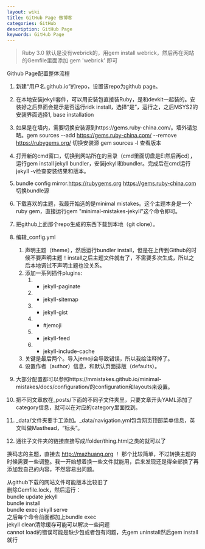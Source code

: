 ```yaml
---
layout: wiki
title: GitHub Page 做博客
categories: GitHub
description: GitHub Page
keywords: GitHub Page
---
```


> Ruby 3.0 默认是没有webrick的，用gem install webrick，然后再在网站的Gemfile里面添加  gem 'webrick' 即可

Github Page配置整体流程   
1. 新建“用户名.github.io”的repo，设置该repo为github page。   
2. 在本地安装jekyll套件，可以用安装包直接装Ruby，是和devkit一起装的。安装好之后界面会提示是否运行ridk install，选择“是”，运行之，之后MSYS2的安装界面选择1, base installation    
3. 如果是在墙内，需要切换安装源到https://gems.ruby-china.com/。墙外请忽略。gem sources --add https://gems.ruby-china.com/ --remove https://rubygems.org/ 切换安装源 gem sources -l 查看版本   
4. 打开新的cmd窗口，切换到网站所在的目录（cmd里面切盘是E:然后再cd），运行gem install jekyll bundler，安装jekyll和bundler。完成后在cmd运行jekyll -v检查安装结果和版本。   
5. bundle config mirror.https://rubygems.org https://gems.ruby-china.com 切换bundle源   
6. 下载喜欢的主题，我最开始选的是minimal mistakes。这个主题本身是一个ruby gem，直接运行gem "minimal-mistakes-jekyll"这个命令即可。   
7. 把github上面那个repo生成的东西下载到本地（git clone）。   
8. 编辑_config.yml

    1. 声明主题（theme），然后运行bundler install，但是在上传到Github的时候不要声明主题！install之后主题文件就有了，不需要多次生成，所以之后本地调试不声明主题也没关系。
    2. 添加一系列插件plugins:
        1.   - jekyll-paginate
        2.   - jekyll-sitemap
        3.   - jekyll-gist
        4.   - #jemoji
        5.   - jekyll-feed
        6.   - jekyll-include-cache
    3. 关键是最后两个。导入jemoji会导致错误，所以我给注释掉了。
    4. 设置作者（author）信息，和默认页面排版（defaults）。
9. 大部分配置都可以参照https://mmistakes.github.io/minimal-mistakes/docs/configuration/的configuration和layouts来设置。
10. 把不同文章放在_posts/下面的不同子文件夹里，只要文章开头YAML添加了category信息，就可以在对应的category里面找到。
11. _data/文件夹要手工添加。_data/navigation.yml包含网页顶部菜单信息，英文叫做Masthead，“标头”。
12. 通往子文件夹的链接直接写成/folder/thing.html之类的就可以了


换码志的主题，直接去 http://mazhuang.org ！
那个比较简单，不过转换主题的时候需要一些调整。我一开始想着换一些文件就能用，后来发现还是得全部换了再添加我自己的内容，不然容易出问题。   

从github下载的网站文件可能版本比较旧了   
删除Gemfile.lock，然后运行：   
bundle update jekyll   
bundle install   
bundle exec jekyll serve   
之后每个命令前面都加上bundle exec   
jekyll clean清除缓存可能可以解决一些问题   
cannot load的错误可能是缺少包或者包有问题，先gem uninstall然后gem install就行   